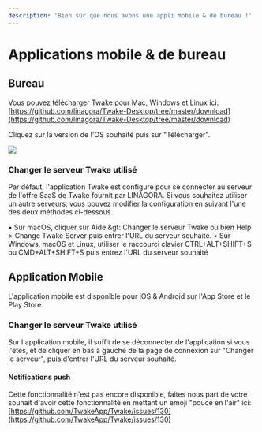 ```yaml
---
description: 'Bien sûr que nous avons une appli mobile & de bureau !'
---
```


# Applications mobile & de bureau

## Bureau

Vous pouvez télécharger Twake pour Mac, Windows et Linux ici: [https://github.com/linagora/Twake-Desktop/tree/master/download](https://github.com/linagora/Twake-Desktop/tree/master/download)

Cliquez sur la version de l'OS souhaité puis sur "Télécharger".

![](assets/download-github.png)

### Changer le serveur Twake utilisé

Par défaut, l'application Twake est configuré pour se connecter au serveur de l'offre SaaS de Twake fournit par LINAGORA. Si vous souhaitez utiliser un autre serveurs, vous pouvez modifier la configuration en suivant l'une des deux méthodes ci-dessous.

• Sur macOS, cliquer sur Aide &gt: Changer le serveur Twake ou bien Help &gt; Change Twake Server puis entrer l'URL du serveur souhaité.
• Sur Windows, macOS et Linux, utiliser le raccourci clavier CTRL+ALT+SHIFT+S ou CMD+ALT+SHIFT+S puis entrez l'URL du serveur souhaité



## Application Mobile

L'application mobile est disponible pour iOS & Android sur l'App Store et le Play Store.

### Changer le serveur Twake utilisé

Sur l'application mobile, il suffit de se déconnecter de l'application si vous l'êtes, et de cliquer en bas à gauche de la page de connexion sur "Changer le serveur", puis d'entrer l'URL du serveur souhaité.

#### Notifications push

Cette fonctionnalité n'est pas encore disponible, faites nous part de votre souhait d'avoir cette fonctionnalité en mettant un emoji "pouce en l'air" ici: [https://github.com/TwakeApp/Twake/issues/130](https://github.com/TwakeApp/Twake/issues/130)

